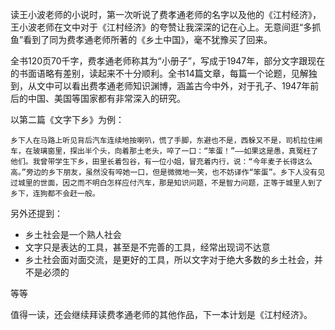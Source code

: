 读王小波老师的小说时，第一次听说了费孝通老师的名字以及他的《江村经济》，王小波老师在文中对于《江村经济》的夸赞让我深深的记在心上。无意间逛“多抓鱼”看到了同为费孝通老师所著的《乡土中国》，毫不犹豫买了回来。

全书120页70千字，费孝通老师称其为“小册子”，写成于1947年，部分文字跟现在的书面语略有差别，读起来不十分顺利。全书14篇文章，每篇一个论题，见解独到，从文中可以看出费孝通老师知识渊博，涵盖古今中外，对于孔子、1947年前后的中国、美国等国家都有非常深入的研究。

以第二篇《文字下乡》为例：
```
乡下人在马路上听见背后汽车连续地按喇叭，慌了手脚，东避也不是，西躲又不是，司机拉住闸车，在玻璃窗里，探出半个头，向着那土老头，啐了一口：“笨蛋！”——如果这是愚，真冤枉了他们。我曾带学生下乡，田里长着包谷，有一位小姐，冒充着内行，说：“今年麦子长得这么高。”旁边的乡下朋友，虽然没有啐她一口，但是微微地一笑，也不妨译作“笨蛋”。乡下人没有见过城里的世面，因之而不明白怎样应付汽车，那是知识问题，不是智力问题，正等于城里人到了乡下，连狗都不会赶一般。
```

另外还提到：
- 乡土社会是一个熟人社会
- 文字只是表达的工具，甚至是不完善的工具，经常出现词不达意
- 乡土社会面对面交流，是更好的工具，所以文字对于绝大多数的乡土社会，并不是必须的

等等

值得一读，还会继续拜读费孝通老师的其他作品，下一本计划是《江村经济》。